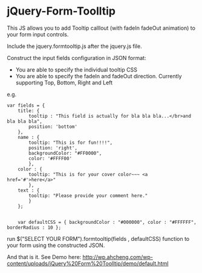 jQuery-Form-Toolltip
====================
This JS allows you to add Tooltip calllout (with fadeIn fadeOut animation) to your form input controls.

Include the jquery.formtooltip.js after the jquery.js file.

Construct the input fields configuration in JSON format:
  - You are able to specify the individual tooltip CSS
  - You are able to specify the fadeIn and fadeOut direction. Currently supporting Top, Bottom, Right and Left

e.g.

    var fields = {
	    title: {
			tooltip : "This field is actually for bla bla bla...</br>and bla bla bla",
			position: 'bottom'
		},
		name : {
			tooltip: "This is for fun!!!!",
			position: 'right',
			backgroundColor: "#FF0000",
			color: '#FFFF00'
			},
		color : {
			tooltip: "This is for your cover color~~~ <a href='#'>here</a>"
			},
		text : {
			tooltip: "Please provide your comment here."
			}
		};
		
		
		var defaultCSS = { backgroundColor : "#000000", color : "#FFFFFF", borderRadius : 10 };
		
run $("SELECT YOUR FORM").formtooltip(fields , defaultCSS) function to your form using the constructed JSON.

And that is it. See Demo here: http://wp.ahcheng.com/wp-content/uploads/jQuery%20Form%20Toolltip/demo/default.html
